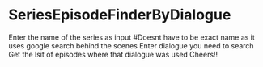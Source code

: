 # SeriesEpisodeFinderByDialogue
Enter the name of the series as input #Doesnt have to be exact name as it uses google search behind the scenes
Enter dialogue you need to search
Get the lsit of episodes where that dialogue was used
Cheers!!
